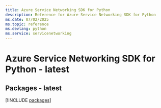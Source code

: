 ```yaml
---
title: Azure Service Networking SDK for Python
description: Reference for Azure Service Networking SDK for Python
ms.date: 07/02/2025
ms.topic: reference
ms.devlang: python
ms.service: servicenetworking
---
```

# Azure Service Networking SDK for Python - latest
## Packages - latest
[!INCLUDE [packages](service-networking-index.md)]